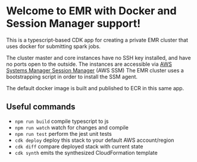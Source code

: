 # Welcome to EMR with Docker and Session Manager support!

This is a typescript-based CDK app for creating a private EMR cluster that
uses docker for submitting spark jobs.

The cluster master and core instances have no SSH key installed, and have no ports open to the outside. The instances are
accessible via [AWS Systems Manager Session Manager](https://docs.aws.amazon.com/systems-manager/latest/userguide/session-manager.html) (AWS SSM)
 The EMR cluster uses a bootstrapping script in order to install the SSM agent.

The default docker image is built and published to ECR in this same app.

## Useful commands

 * `npm run build`   compile typescript to js
 * `npm run watch`   watch for changes and compile
 * `npm run test`    perform the jest unit tests
 * `cdk deploy`      deploy this stack to your default AWS account/region
 * `cdk diff`        compare deployed stack with current state
 * `cdk synth`       emits the synthesized CloudFormation template